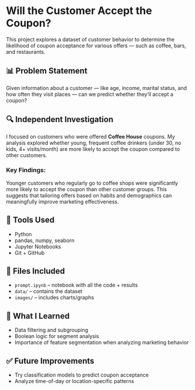 # Will the Customer Accept the Coupon?

This project explores a dataset of customer behavior to determine the likelihood of coupon acceptance for various offers — such as coffee, bars, and restaurants.

## 📊 Problem Statement

Given information about a customer — like age, income, marital status, and how often they visit places — can we predict whether they’ll accept a coupon?

## 🔍 Independent Investigation

I focused on customers who were offered **Coffee House** coupons. My analysis explored whether young, frequent coffee drinkers (under 30, no kids, 4+ visits/month) are more likely to accept the coupon compared to other customers.

### Key Findings:

Younger customers who regularly go to coffee shops were significantly more likely to accept the coupon than other customer groups. This suggests that tailoring offers based on habits and demographics can meaningfully improve marketing effectiveness.

## 🧰 Tools Used

- Python  
- pandas, numpy, seaborn
- Jupyter Notebooks  
- Git + GitHub

## 📁 Files Included

- `prompt.ipynb` – notebook with all the code + results  
- `data/` – contains the dataset  
- `images/` – includes charts/graphs

## 🧠 What I Learned

- Data filtering and subgrouping
- Boolean logic for segment analysis  
- Importance of feature segmentation when analyzing marketing behavior

## ✅ Future Improvements

- Try classification models to predict coupon acceptance  
- Analyze time-of-day or location-specific patterns  
